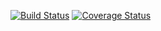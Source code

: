 [![Build Status](https://travis-ci.org/tallpants/RailTrack.svg?branch=master)](https://travis-ci.org/tallpants/RailTrack) [![Coverage Status](https://coveralls.io/repos/github/tallpants/RailTrack/badge.svg?branch=master)](https://coveralls.io/github/tallpants/RailTrack?branch=master)
